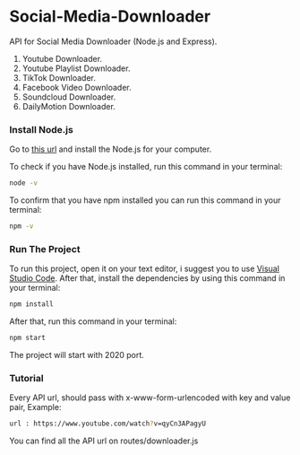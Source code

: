 # Social-Media-Downloader
API for Social Media Downloader (Node.js and Express). 
1. Youtube Downloader.
2. Youtube Playlist Downloader.
3. TikTok Downloader.
4. Facebook Video Downloader.
5. Soundcloud Downloader.
6. DailyMotion Downloader.


### Install Node.js
Go to [this url](https://nodejs.org/en/) and install the Node.js for your computer.

To check if you have Node.js installed, run this command in your terminal:
```sh
node -v
```

To confirm that you have npm installed you can run this command in your terminal:
```sh
npm -v
```

### Run The Project
To run this project, open it on your text editor, i suggest you to use [Visual Studio Code](https://code.visualstudio.com/).
After that, install the dependencies by using this command in your terminal:
```sh
npm install
```

After that, run this command in your terminal:
```sh
npm start
```

The project will start with 2020 port.

### Tutorial
Every API url, should pass with x-www-form-urlencoded with key and value pair, Example:
```sh
url : https://www.youtube.com/watch?v=qyCn3APagyU
```

You can find all the API url on routes/downloader.js 

